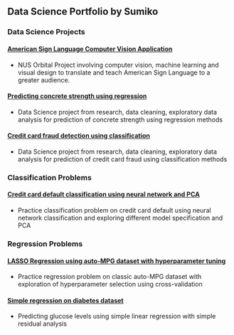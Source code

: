## Data Science Portfolio by Sumiko
### Data Science Projects
#### [American Sign Language Computer Vision Application](https://github.com/ooawagaeri/HiFiveASL)
- NUS Orbital Project involving computer vision, machine learning and visual design to translate and teach American Sign Language to a greater audience.
#### [Predicting concrete strength using regression](https://github.com/svmiko/sumiko-ds/blob/main/concrete_regression.ipynb)
- Data Science project from research, data cleaning, exploratory data analysis for prediction of concrete strength using regression methods
#### [Credit card fraud detection using classification](https://github.com/svmiko/sumiko-ds/blob/main/cc_fraud.ipynb)
- Data Science project from research, data cleaning, exploratory data analysis for prediction of credit card fraud using classification methods

### Classification Problems
#### [Credit card default classification using neural network and PCA](https://github.com/svmiko/sumiko-ds/blob/main/cc_default.ipynb)
- Practice classification problem on credit card default using neural network classification and exploring different model specification and PCA
### Regression Problems 
#### [LASSO Regression using auto-MPG dataset with hyperparameter tuning](https://github.com/svmiko/sumiko-ds/blob/main/autompg%20lasso.ipynb)
- Practice regression problem on classic auto-MPG dataset with exploration of hyperparameter selection using cross-validation
#### [Simple regression on diabetes dataset](https://github.com/svmiko/sumiko-ds/blob/main/diabetes%20linear%20regression.ipynb)
- Predicting glucose levels using simple linear regression with simple residual analysis
